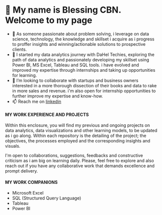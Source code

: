 # 👋 My name is Blessing CBN. Welcome to my page
- 👀 As someone passionate about problem solving, i leverage on data science, technology, the knowledge and skillset i acquire as i progress to proffer insights and winning/actionable solutions to prospective clients.
- 🌱 I started my data analytics journey with DaHel Techies, exploring the path of data analytics and passionately developing my skillset using Power BI, MS Excel, Tableau and SQL tools. i have evolved and improved my expertise through internships and taking up opportunities for learning.
- 💞️ I’m looking to collaborate with startups and business owners interested in a more thorough dissection of their books and data to rake in more sales and revenue. i'm also open for internship opportunities to further improve my expertise and know-how.
- 📫 Reach me on [linkedin](https://www.linkedin.com/in/cbn123)

#### MY WORK EXPERIENCE AND PROJECTS
Within this enclosure, you will find my previous and ongoing projects on data analytics, data visualizations and other learning models, to be updated as i go along. Within each repository is the detailing of the project; the objectives, the processes employed and the corresponding insights and visuals. 

I'm open to collaborations, suggestions, feedbacks and constructive criticism as i am big on learning daily. Please, feel free to explore and also reach out if you have any collaborative work that demands excellence and prompt delivery.


#### MY WORK COMPANIONS
- Microsoft Excel
- SQL (Structured Query Language)
- Tableau
- Power BI


<!---
BlessingCBN/BlessingCBN is a ✨ special ✨ repository because its `README.md` (this file) appears on your GitHub profile.
You can click the Preview link to take a look at your changes.
--->
